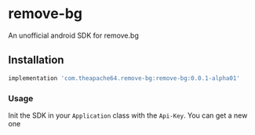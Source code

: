 # remove-bg
An unofficial android SDK for remove.bg

## Installation

```gradle
implementation 'com.theapache64.remove-bg:remove-bg:0.0.1-alpha01'
```

### Usage

Init the SDK in your `Application` class with the `Api-Key`. You can get a new one